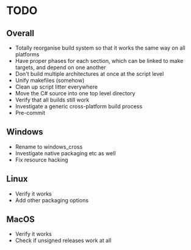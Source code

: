 # TODO

## Overall

-   Totally reorganise build system so that it works the same way on all
    platforms
-   Have proper phases for each section, which can be linked to make targets,
    and depend on one another
-   Don't build multiple architectures at once at the script level
-   Unify makefiles (somehow)
-   Clean up script litter everywhere
-   Move the C# source into one top level directory
-   Verify that all builds still work
-   Investigate a generic cross-platform build process
-   Pre-commit

## Windows

-   Rename to windows_cross
-   Investigate native packaging etc as well
-   Fix resource hacking

## Linux

-   Verify it works
-   Add other packaging options

## MacOS

-   Verify it works
-   Check if unsigned releases work at all
